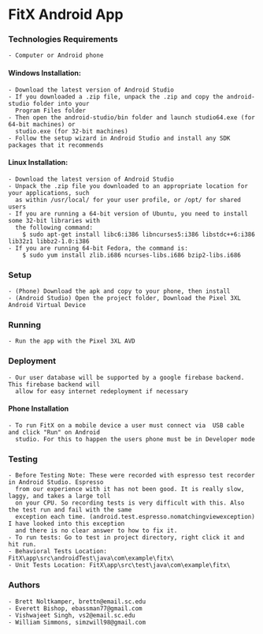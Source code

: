 # FitX Android App #

### Technologies Requirements ###
    - Computer or Android phone
#### Windows Installation: #### 
    - Download the latest version of Android Studio
    - If you downloaded a .zip file, unpack the .zip and copy the android-studio folder into your
      Program Files folder
    - Then open the android-studio/bin folder and launch studio64.exe (for 64-bit machines) or 
      studio.exe (for 32-bit machines)
    - Follow the setup wizard in Android Studio and install any SDK packages that it recommends
#### Linux Installation: ####
    - Download the latest version of Android Studio
    - Unpack the .zip file you downloaded to an appropriate location for your applications, such 
      as within /usr/local/ for your user profile, or /opt/ for shared users
    - If you are running a 64-bit version of Ubuntu, you need to install some 32-bit libraries with 
      the following command:
        $ sudo apt-get install libc6:i386 libncurses5:i386 libstdc++6:i386 lib32z1 libbz2-1.0:i386
    - If you are running 64-bit Fedora, the command is:
        $ sudo yum install zlib.i686 ncurses-libs.i686 bzip2-libs.i686
        
### Setup ###
    - (Phone) Download the apk and copy to your phone, then install
    - (Android Studio) Open the project folder, Download the Pixel 3XL Android Virtual Device
### Running ###
    - Run the app with the Pixel 3XL AVD
### Deployment ###
    - Our user database will be supported by a google firebase backend. This firebase backend will 
      allow for easy internet redeployment if necessary
#### Phone Installation ####
    - To run FitX on a mobile device a user must connect via  USB cable and click "Run" on Android 
      studio. For this to happen the users phone must be in Developer mode
    
### Testing ###
    - Before Testing Note: These were recorded with espresso test recorder in Android Studio. Espresso
      from our experience with it has not been good. It is really slow, laggy, and takes a large toll
      on your CPU. So recording tests is very difficult with this. Also the test run and fail with the same 
      exception each time. (android.test.espresso.nomatchingviewexception) I have looked into this exception
      and there is no clear answer to how to fix it. 
    - To run tests: Go to test in project directory, right click it and hit run.
    - Behavioral Tests Location: FitX\app\src\androidTest\java\com\example\fitx\
    - Unit Tests Location: FitX\app\src\test\java\com\example\fitx\

### Authors ###
    - Brett Noltkamper, brettn@email.sc.edu
    - Everett Bishop, ebassman77@gmail.com
    - Vishwajeet Singh, vs2@email.sc.edu
    - William Simmons, simzwill98@gmail.com

